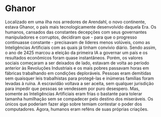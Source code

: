 Ghanor
======

Localizado em uma ilha nos arredores de Arendahl, o novo continente, estava Ghanor, o país mais tecnologicamente desenvolvido daquela Era.
Os humanos, cansados das constantes decepções com seus governantes manipuladores e corruptos, decidiram que - para que o progresso continuasse constante - precisavam de líderes menos volúveis, como as Inteligências Artificiais com as quais já tinham convívio diário.
Sendo assim, o ano de 2425 marcou a eleição da primeira IA a governar um país e os resultados econômicos foram quase instantâneos.
Porém, os valores sociais começaram a ser deixados de lado, estavam de volta ao período anterior às Revoluções Industriais e os mais pobres passavam horas em fábricas trabalhando em condições deploráveis.
Pessoas eram demitidas sem quaisquer leis trabalhistas para protegê-las e inúmeras famílias foram levadas à ruína.
A escravidão voltava a ser aceita, sem qualquer jurisdição para impedir que pessoas se vendessem por puro desespero.
Mas, somente as Inteligências Artificiais eram frias o bastante para tolerar tamanha humilhação sem se compadecer pelo destino dos miseráveis. Os únicos que poderiam fazer algo sobre temiam contestar o poder dos computadores.
Agora, humanos eram reféns de suas próprias criações.